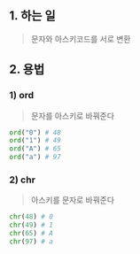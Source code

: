 
## 1. 하는 일
> 문자와 아스키코드를 서로 변환

## 2. 용법
### 1) ord
> 문자를 아스키로 바꿔준다
```python
ord("0") # 48
ord("1") # 49
ord("A") # 65
ord("a") # 97
```

### 2) chr
>아스키를 문자로 바꿔준다
```python
chr(48) # 0
chr(49) # 1
chr(65) # A
chr(97) # a
```
